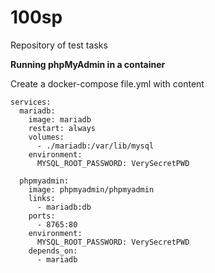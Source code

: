 # 100sp
Repository of test tasks

__Running phpMyAdmin in a container__

Create a docker-compose file.yml with content
```
services:
  mariadb:
    image: mariadb
    restart: always
    volumes:
      - ./mariadb:/var/lib/mysql
    environment:
      MYSQL_ROOT_PASSWORD: VerySecretPWD

  phpmyadmin:
    image: phpmyadmin/phpmyadmin
    links: 
      - mariadb:db
    ports:
      - 8765:80
    environment:
      MYSQL_ROOT_PASSWORD: VerySecretPWD
    depends_on:
      - mariadb
```
